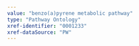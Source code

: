 ```yaml
---
value: "benzo(a)pyrene metabolic pathway"
type: "Pathway Ontology"
xref-identifier: "0001233"
xref-dataSource: "PW"
---
```

